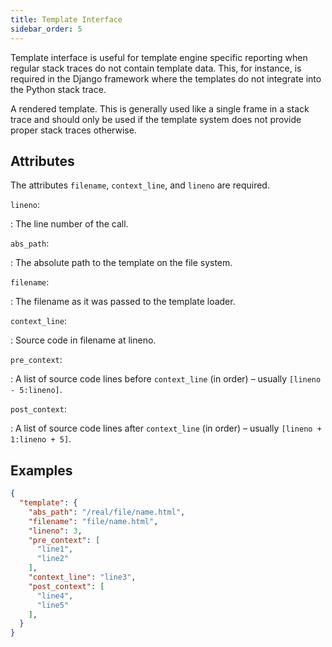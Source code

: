 ```yaml
---
title: Template Interface
sidebar_order: 5
---
```


Template interface is useful for template engine specific reporting when regular stack traces do not contain template data. This, for instance, is required in the Django framework where the templates do not integrate into the Python stack trace.

A rendered template. This is generally used like a single frame in a stack trace
and should only be used if the template system does not provide proper stack
traces otherwise.

## Attributes

The attributes `filename`, `context_line`, and `lineno` are required.

`lineno`:

: The line number of the call.

`abs_path`:

: The absolute path to the template on the file system.

`filename`:

: The filename as it was passed to the template loader.

`context_line`:

: Source code in filename at lineno.

`pre_context`:

: A list of source code lines before `context_line` (in order) – usually
  `[lineno - 5:lineno]`.

`post_context`:

: A list of source code lines after `context_line` (in order) – usually 
  `[lineno + 1:lineno + 5]`.

## Examples

```json
{
  "template": {
    "abs_path": "/real/file/name.html",
    "filename": "file/name.html",
    "lineno": 3,
    "pre_context": [
      "line1",
      "line2"
    ],
    "context_line": "line3",
    "post_context": [
      "line4",
      "line5"
    ],
  }
}
```
